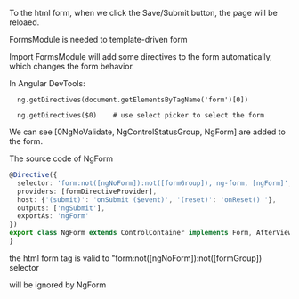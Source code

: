 
To the html form, when we click the Save/Submit button, the page will be reloaed.

FormsModule is needed to template-driven form

Import FormsModule will add some directives to the form automatically, which changes the form behavior.

In Angular DevTools:
```
  ng.getDirectives(document.getElementsByTagName('form')[0])

  ng.getDirectives($0)    # use select picker to select the form
```
We can see [0NgNoValidate, NgControlStatusGroup, NgForm] are added to the form.

The source code of NgForm

```ts
@Directive({
  selector: 'form:not([ngNoForm]):not([formGroup]), ng-form, [ngForm]',
  providers: [formDirectiveProvider],
  host: {'(submit)': 'onSubmit ($event)', '(reset)': 'onReset() '},
  outputs: ['ngSubmit'],
  exportAs: 'ngForm'
})
export class NgForm extends ControlContainer implements Form, AfterViewInit {
}
```
the html form tag is valid to "form:not([ngNoForm]):not([formGroup]) selector

<form ngNoForm> will be ignored by NgForm
